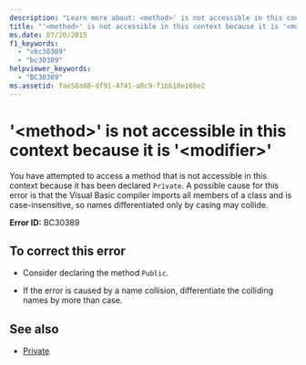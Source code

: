 ```yaml
---
description: "Learn more about: <method>' is not accessible in this context because it is '<modifier>"
title: "'<method>' is not accessible in this context because it is '<modifier>'"
ms.date: 07/20/2015
f1_keywords: 
  - "vbc30389"
  - "bc30389"
helpviewer_keywords: 
  - "BC30389"
ms.assetid: fae58a68-df91-4741-a8c9-f1bb10e166e2
---
```

# '\<method>' is not accessible in this context because it is '\<modifier>'

You have attempted to access a method that is not accessible in this context because it has been declared `Private`. A possible cause for this error is that the Visual Basic compiler imports all members of a class and is case-insensitive, so names differentiated only by casing may collide.  
  
 **Error ID:** BC30389  
  
## To correct this error  
  
- Consider declaring the method `Public`.  
  
- If the error is caused by a name collision, differentiate the colliding names by more than case.  
  
## See also

- [Private](../language-reference/modifiers/private.md)
